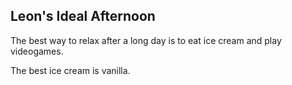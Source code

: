 ## Leon's Ideal Afternoon

The best way to relax after a long day is to eat ice cream and play videogames.

The best ice cream is vanilla.
